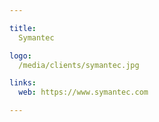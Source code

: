 ```yaml
---

title:
  Symantec

logo:
  /media/clients/symantec.jpg

links:
  web: https://www.symantec.com

---
```

